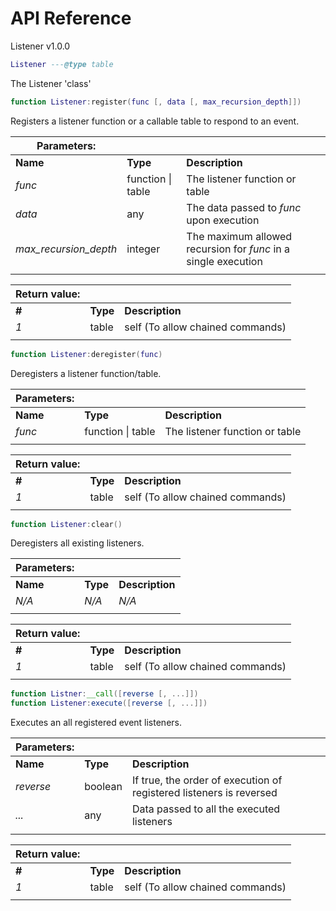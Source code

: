 # API Reference

Listener v1.0.0

```Lua
Listener ---@type table
```

The Listener 'class'

```Lua
function Listener:register(func [, data [, max_recursion_depth]])
```

Registers a listener function or a callable table to respond to an event.

| Parameters: |||
|---|---|---|
| **Name** | **Type** | **Description** |
| *func* | function \| table | The listener function or table |
| *data* | any | The data passed to *func* upon execution |
| *max_recursion_depth* | integer | The maximum allowed recursion for *func* in a single execution |
||||

| Return value: |||
|---|---|---|
| **#** | **Type** | **Description** |
| *1* | table | self (To allow chained commands) |
||||

```Lua
function Listener:deregister(func)
```

Deregisters a listener function/table.

| Parameters: |||
|---|---|---|
| **Name** | **Type** | **Description** |
| *func* | function \| table | The listener function or table |
||||

| Return value: |||
|---|---|---|
| **#** | **Type** | **Description** |
| *1* | table | self (To allow chained commands) |
||||

```Lua
function Listener:clear()
```

Deregisters all existing listeners.

| Parameters: |||
|---|---|---|
| **Name** | **Type** | **Description** |
| *N/A* | *N/A* | *N/A* |
||||

| Return value: |||
|---|---|---|
| **#** | **Type** | **Description** |
| *1* | table | self (To allow chained commands) |
||||

```Lua
function Listner:__call([reverse [, ...]])
function Listener:execute([reverse [, ...]])
```

Executes an all registered event listeners.

| Parameters: |||
|---|---|---|
| **Name** | **Type** | **Description** |
| *reverse* | boolean | If true, the order of execution of registered listeners is reversed |
| *...* | any | Data passed to all the executed listeners |
||||

| Return value: |||
|---|---|---|
| **#** | **Type** | **Description** |
| *1* | table | self (To allow chained commands) |
||||
